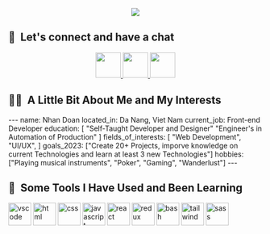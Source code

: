 <p align="center">
<img src="https://user-images.githubusercontent.com/103923740/215654457-7685fead-ad50-4772-92bd-c6fbc75be384.png">
</p>

<h2> 💭 &nbsp;Let's connect and have a chat</h2>
<p align="center">
<a href="https://www.instagram.com/huunhan196/">
  <img height="50" src="https://user-images.githubusercontent.com/103923740/215658342-ef1d17ec-41db-4ee0-9205-087992fdb1fd.png"/>
</a>
<a href="https://www.facebook.com/huunhan196/">
  <img height="50" src="https://user-images.githubusercontent.com/103923740/215658444-0b460417-776a-4a93-a734-6742d09d7bef.png"/>
</a>
<a href="https://www.youtube.com/@CAPSBand">
  <img height="50" src="https://user-images.githubusercontent.com/103923740/215658664-30ece3b3-1e46-4b7d-bfbe-c4e4c8f63027.png"/>
</a>
</p>

<h2> 👨‍💻 &nbsp;A Little Bit About Me and My Interests</h2>
---
name: Nhan Doan
located_in: Da Nang, Viet Nam
current_job: Front-end Developer
education:
  [
    "Self-Taught Developer and Designer"
    "Engineer's in Automation of Production"
  ]
fields_of_interests:
  [
    "Web Development",
    "UI/UX",
  ]
goals_2023: ["Create 20+ Projects, imporve knowledge on current Technologies and learn at least 3 new Technologies"]
hobbies: ["Playing musical instruments", "Poker", "Gaming", "Wanderlust"]
---

<h2> 🚀 &nbsp;Some Tools I Have Used and Been Learning</h2>
<p align="left">
<img src="https://cdn.jsdelivr.net/gh/devicons/devicon/icons/vscode/vscode-original.svg" alt="vscode" width="45" height="45"/>
<img src="https://cdn.jsdelivr.net/gh/devicons/devicon/icons/html5/html5-original.svg" alt="html" width="45" height="45"/>
<img src="https://cdn.jsdelivr.net/gh/devicons/devicon/icons/css3/css3-original.svg" alt="css" width="45" height="45"/>
<img src="https://cdn.jsdelivr.net/gh/devicons/devicon/icons/javascript/javascript-original.svg" alt="javascript" width="45" height="45"/>
<img src="https://cdn.jsdelivr.net/gh/devicons/devicon/icons/react/react-original-wordmark.svg" alt="react" width="45" height="45"/>
<img src="https://cdn.jsdelivr.net/gh/devicons/devicon/icons/redux/redux-original.svg" alt="redux" width="45" height="45"/>
<img src="https://cdn.jsdelivr.net/gh/devicons/devicon/icons/bash/bash-original.svg" alt="bash" width="45" height="45"/>
<img src="https://cdn.jsdelivr.net/gh/devicons/devicon/icons/tailwindcss/tailwindcss-original-wordmark.svg" alt="tailwind" width="45" height="45"/>
<img src="https://cdn.jsdelivr.net/gh/devicons/devicon/icons/sass/sass-original.svg" alt="sass" width="45" height="45"/>
</p>
